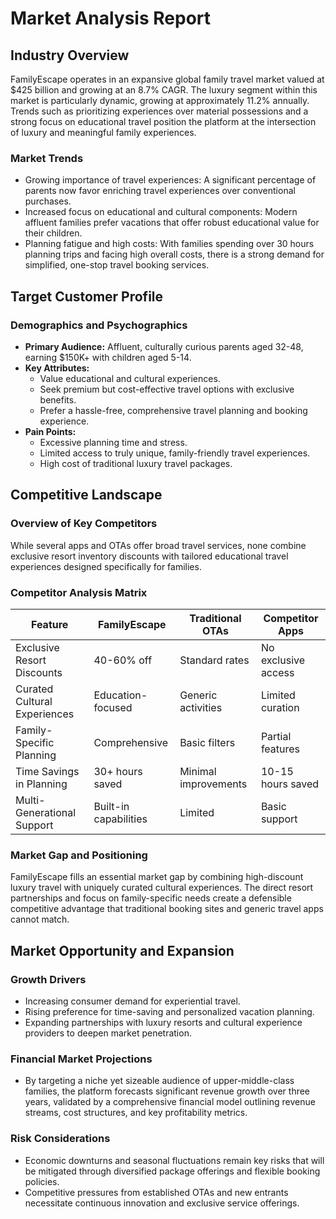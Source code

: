# Market Analysis Report

## Industry Overview
FamilyEscape operates in an expansive global family travel market valued at $425 billion and growing at an 8.7% CAGR. The luxury segment within this market is particularly dynamic, growing at approximately 11.2% annually. Trends such as prioritizing experiences over material possessions and a strong focus on educational travel position the platform at the intersection of luxury and meaningful family experiences.

### Market Trends
- Growing importance of travel experiences: A significant percentage of parents now favor enriching travel experiences over conventional purchases.
- Increased focus on educational and cultural components: Modern affluent families prefer vacations that offer robust educational value for their children.
- Planning fatigue and high costs: With families spending over 30 hours planning trips and facing high overall costs, there is a strong demand for simplified, one-stop travel booking services.

## Target Customer Profile
### Demographics and Psychographics
- **Primary Audience:** Affluent, culturally curious parents aged 32-48, earning $150K+ with children aged 5-14.
- **Key Attributes:**
  - Value educational and cultural experiences.
  - Seek premium but cost-effective travel options with exclusive benefits.
  - Prefer a hassle-free, comprehensive travel planning and booking experience.
- **Pain Points:**
  - Excessive planning time and stress.
  - Limited access to truly unique, family-friendly travel experiences.
  - High cost of traditional luxury travel packages.

## Competitive Landscape
### Overview of Key Competitors
While several apps and OTAs offer broad travel services, none combine exclusive resort inventory discounts with tailored educational travel experiences designed specifically for families.

### Competitor Analysis Matrix

| Feature                          | FamilyEscape           | Traditional OTAs       | Competitor Apps             |
|----------------------------------|------------------------|------------------------|-----------------------------|
| Exclusive Resort Discounts       | 40-60% off             | Standard rates         | No exclusive access         |
| Curated Cultural Experiences     | Education-focused      | Generic activities     | Limited curation            |
| Family-Specific Planning         | Comprehensive          | Basic filters          | Partial features            |
| Time Savings in Planning         | 30+ hours saved        | Minimal improvements   | 10-15 hours saved           |
| Multi-Generational Support       | Built-in capabilities  | Limited                | Basic support               |

### Market Gap and Positioning
FamilyEscape fills an essential market gap by combining high-discount luxury travel with uniquely curated cultural experiences. The direct resort partnerships and focus on family-specific needs create a defensible competitive advantage that traditional booking sites and generic travel apps cannot match.

## Market Opportunity and Expansion
### Growth Drivers
- Increasing consumer demand for experiential travel.
- Rising preference for time-saving and personalized vacation planning.
- Expanding partnerships with luxury resorts and cultural experience providers to deepen market penetration.

### Financial Market Projections
- By targeting a niche yet sizeable audience of upper-middle-class families, the platform forecasts significant revenue growth over three years, validated by a comprehensive financial model outlining revenue streams, cost structures, and key profitability metrics.

### Risk Considerations
- Economic downturns and seasonal fluctuations remain key risks that will be mitigated through diversified package offerings and flexible booking policies.
- Competitive pressures from established OTAs and new entrants necessitate continuous innovation and exclusive service offerings.